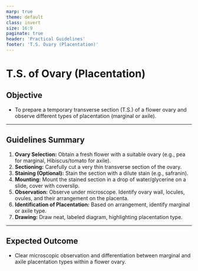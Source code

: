 ```yaml
---
marp: true
theme: default
class: invert
size: 16:9
paginate: true
header: 'Practical Guidelines'
footer: 'T.S. Ovary (Placentation)'
---
```


# T.S. of Ovary (Placentation)

## Objective

*   To prepare a temporary transverse section (T.S.) of a flower ovary and observe different types of placentation (marginal or axile).

---

## Guidelines Summary

1.  **Ovary Selection:** Obtain a fresh flower with a suitable ovary (e.g., pea for marginal, Hibiscus/tomato for axile).
2.  **Sectioning:** Carefully cut a very thin transverse section of the ovary.
3.  **Staining (Optional):** Stain the section with a dilute stain (e.g., safranin).
4.  **Mounting:** Mount the stained section in a drop of water/glycerine on a slide, cover with coverslip.
5.  **Observation:** Observe under microscope. Identify ovary wall, locules, ovules, and their arrangement on the placenta.
6.  **Identification of Placentation:** Based on arrangement, identify marginal or axile type.
7.  **Drawing:** Draw neat, labeled diagram, highlighting placentation type.

---

## Expected Outcome

*   Clear microscopic observation and differentiation between marginal and axile placentation types within a flower ovary.
